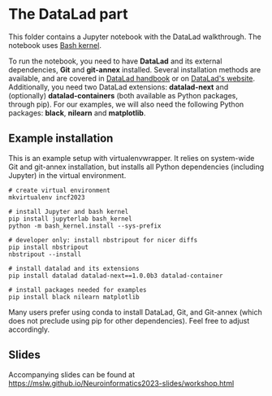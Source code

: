 # The DataLad part

This folder contains a Jupyter notebook with the DataLad walkthrough.
The notebook uses [Bash kernel](https://github.com/takluyver/bash_kernel).

To run the notebook, you need to have **DataLad** and its external dependencies, **Git** and **git-annex** installed.
Several installation methods are available, and are covered in [DataLad handbook](https://handbook.datalad.org/en/latest/intro/installation.html#install) or on [DataLad's website](https://www.datalad.org/#install).
Additionally, you need two DataLad extensions: **datalad-next** and (optionally) **datalad-containers** (both available as Python packages, through pip).
For our examples, we will also need the following Python packages: **black**, **nilearn** and **matplotlib**.

## Example installation

This is an example setup with virtualenvwrapper.
It relies on system-wide Git and git-annex installation, but installs all Python dependencies (including Jupyter) in the virtual environment.

```
# create virtual environment
mkvirtualenv incf2023

# install Jupyter and bash kernel
pip install jupyterlab bash_kernel
python -m bash_kernel.install --sys-prefix

# developer only: install nbstripout for nicer diffs
pip install nbstripout
nbstripout --install

# install datalad and its extensions
pip install datalad datalad-next==1.0.0b3 datalad-container

# install packages needed for examples
pip install black nilearn matplotlib
```

Many users prefer using conda to install DataLad, Git, and Git-annex (which does not preclude using pip for other dependencies).
Feel free to adjust accordingly.

## Slides

Accompanying slides can be found at https://mslw.github.io/Neuroinformatics2023-slides/workshop.html
